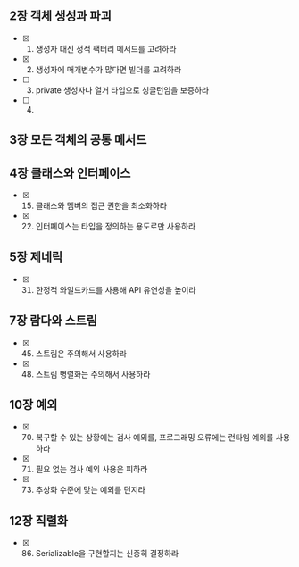 ## 2장 객체 생성과 파괴
- [X] 1. 생성자 대신 정적 팩터리 메서드를 고려하라
- [X] 2. 생성자에 매개변수가 많다면 빌더를 고려하라
- [ ] 3. private 생성자나 열거 타입으로 싱글턴임을 보증하라
- [ ] 4.

## 3장 모든 객체의 공통 메서드

## 4장 클래스와 인터페이스
- [X] 15. 클래스와 멤버의 접근 권한을 최소화하라
- [X] 22. 인터페이스는 타입을 정의하는 용도로만 사용하라

## 5장 제네릭
- [X] 31. 한정적 와일드카드를 사용해 API 유연성을 높이라

## 7장 람다와 스트림
- [X] 45. 스트림은 주의해서 사용하라
- [X] 48. 스트림 병렬화는 주의해서 사용하라

## 10장 예외
- [X] 70. 복구할 수 있는 상황에는 검사 예외를, 프로그래밍 오류에는 런타임 예외를 사용하라
- [X] 71. 필요 없는 검사 예외 사용은 피하라
- [X] 73. 추상화 수준에 맞는 예외를 던지라


## 12장 직렬화
- [X] 86. Serializable을 구현할지는 신중히 결정하라

